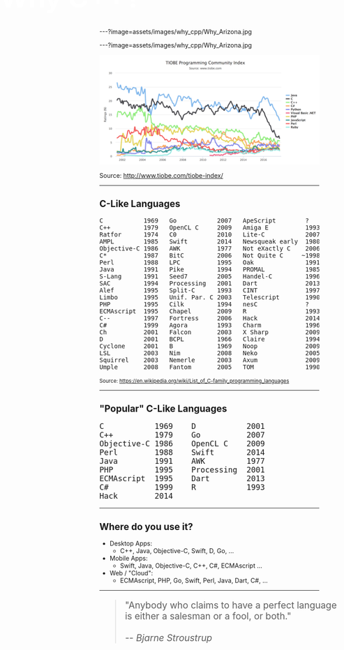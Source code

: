 ---?image=assets/images/why_cpp/Why_Arizona.jpg

<h1 style="color:white;text-shadow:none;font-size:4.5em;font-weight:bold;position:absolute; top:-2.1em; left: 0em;">Why C++?</h1>

---?image=assets/images/why_cpp/Why_Arizona.jpg

![Tiobe Index](assets/images/why_cpp/tiobe-index.png)

Source: http://www.tiobe.com/tiobe-index/

---

## C-Like Languages

<pre>
C           1969   Go           2007   ApeScript        ?
C++         1979   OpenCL C     2009   Amiga E          1993
Ratfor      1974   C0           2010   Lite-C           2007
AMPL        1985   Swift        2014   Newsqueak early  1980
Objective-C 1986   AWK          1977   Not eXactly C    2006
C*          1987   BitC         2006   Not Quite C     ~1998
Perl        1988   LPC          1995   Oak              1991
Java        1991   Pike         1994   PROMAL           1985
S-Lang      1991   Seed7        2005   Handel-C         1996
SAC         1994   Processing   2001   Dart             2013
Alef        1995   Split-C      1993   CINT             1997
Limbo       1995   Unif. Par. C 2003   Telescript       1990
PHP         1995   Cilk         1994   nesC             ?
ECMAscript  1995   Chapel       2009   R                1993
C--         1997   Fortress     2006   Hack             2014
C#          1999   Agora        1993   Charm            1996
Ch          2001   Falcon       2003   X Sharp          2009
D           2001   BCPL         1966   Claire           1994
Cyclone     2001   B            1969   Noop             2009
LSL         2003   Nim          2008   Neko             2005
Squirrel    2003   Nemerle      2003   Axum             2009
Umple       2008   Fantom       2005   TOM              1990
</pre>
<small>Source: https://en.wikipedia.org/wiki/List_of_C-family_programming_languages</small>

---

## "Popular" C-Like Languages

<pre style="font-size: 125%; width:102%;">
C           1969    D           2001   
C++         1979    Go          2007   
Objective-C 1986    OpenCL C    2009   
Perl        1988    Swift       2014   
Java        1991    AWK         1977   
PHP         1995    Processing  2001   
ECMAscript  1995    Dart        2013
C#          1999    R           1993
Hack        2014
</pre>

---

## Where do you use it?

* Desktop Apps:
    * C++, Java, Objective-C, Swift, D, Go, ...
* Mobile Apps:
    * Swift, Java, Objective-C, C++, C#, ECMAscript ...
* Web / "Cloud":
    * ECMAscript, PHP, Go, Swift, Perl, Java, Dart, C#, ...

---

<blockquote style="font-size: 150%; text-align: left; min-width: 100%;">
    "Anybody who claims to have a perfect language is either a salesman or a fool, or both."<br><br>
    <i>-- Bjarne Stroustrup</i>
</blockquote>


